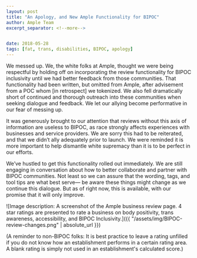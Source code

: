 ```yaml
---
layout: post
title: "An Apology, and New Ample Functionality for BIPOC"
author: Ample Team
excerpt_separator: <!--more-->


date: 2018-05-28
tags: [fat, trans, disabilities, BIPOC, apology]
---
```

We messed up. We, the white folks at Ample, thought we were being respectful by holding off on incorporating the review functionality for BIPOC inclusivity until we had better feedback from those communities. That functionality had been written, but omitted from Ample, after advisement from a POC whom [in retrospect] we tokenized. We also fell dramatically short of continued and thorough outreach into these communities when seeking dialogue and feedback. We let our allying become performative in our fear of messing up.

<!--more-->

It was generously brought to our attention that reviews without this axis of information are useless to BIPOC, as race strongly affects experiences with businesses and service providers. We are sorry this had to be reiterated, and that we didn’t ally adequately prior to launch. We were reminded it is more important to help dismantle white supremacy than it is to be perfect in our efforts.

We’ve hustled to get this functionality rolled out immediately. We are still engaging in conversation about how to better collaborate and partner with BIPOC communities. Not least so we can assure that the wording, tags, and tool tips are what best serve— be aware these things might change as we continue this dialogue. But as of right now, this is available, with our promise that it will only improve.

![Image description: A screenshot of the Ample business review page. 4 star ratings are presented to rate a business on body positivity, trans awareness, accessibility, and BIPOC Inclusivity.]({{ "/assets/img/BIPOC-review-changes.png" | absolute_url }})

(A reminder to non-BIPOC folks: It is best practice to leave a rating unfilled if you do not know how an establishment performs in a certain rating area. A blank rating is simply not used in an establishment's calculated score.)
